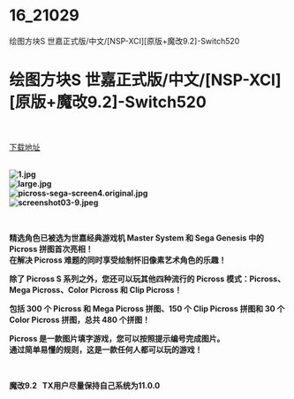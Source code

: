 # 16_21029
绘图方块S 世嘉正式版/中文/[NSP-XCI][原版+魔改9.2]-Switch520
# 绘图方块S 世嘉正式版/中文/[NSP-XCI][原版+魔改9.2]-Switch520
 <br/></br>
[下载地址](https://www.switch520.cc/article/21029 "下载地址")
<br/></br>

<p><strong><img title="1.jpg" src="https://www.switch520.cc/muke_img/2021_08_06_dcd908f4c0f7c.jpg" alt="1.jpg"></strong><br>
<strong><img title="large.jpg" src="https://www.switch520.cc/muke_img/2021_08_06_58b814404b8ed.jpg" alt="large.jpg"></strong><br>
<strong><img title="picross-sega-screen4.original.jpg" src="https://www.switch520.cc/muke_img/2021_08_06_f392cd269ff9a.jpg" alt="picross-sega-screen4.original.jpg"></strong><br>
<strong><img title="screenshot03-9.jpeg" src="https://www.switch520.cc/muke_img/2021_08_06_2c0de36593946.jpeg" alt="screenshot03-9.jpeg"></strong></p>
<p>&nbsp;</p>
<p><strong>精选角色已被选为世嘉经典游戏机 Master System 和 Sega Genesis 中的 Picross 拼图首次亮相！</strong><br>
<strong>在解决 Picross 难题的同时享受绘制怀旧像素艺术角色的乐趣！</strong></p>
<p><strong>除了 Picross S 系列之外，您还可以玩其他四种流行的 Picross 模式：Picross、Mega Picross、Color Picross 和 Clip Picross！</strong></p>
<p><strong>包括 300 个 Picross 和 Mega Picross 拼图、150 个 Clip Picross 拼图和 30 个 Color Picross 拼图，总共 480 个拼图！</strong></p>
<p><strong>Picross 是一款图片填字游戏，您可以按照提示编号完成图片。</strong><br>
<strong>通过简单易懂的规则，这是一款任何人都可以玩的游戏！</strong></p>
<p>&nbsp;</p>
<p><strong>魔改9.2 &nbsp;&nbsp;TX用户尽量保持自己系统为11.0.0</strong></p>
